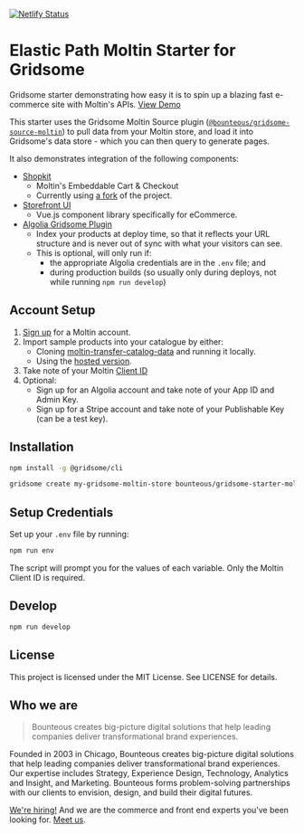 [![Netlify Status](https://api.netlify.com/api/v1/badges/66908f59-e833-40dd-af24-56634c2c2840/deploy-status)](https://app.netlify.com/sites/gridsome-moltin-starter/deploys)

# Elastic Path Moltin Starter for Gridsome

Gridsome starter demonstrating how easy it is to spin up a blazing fast e-commerce site with Moltin's APIs. [View Demo](https://gridsome-moltin-starter.netlify.com)

This starter uses the Gridsome Moltin Source plugin ([`@bounteous/gridsome-source-moltin`](https://github.com/Bounteous-Inc/gridsome-source-plugin)) to pull data from your Moltin store, and load it into Gridsome's data store - which you can then query to generate pages.

It also demonstrates integration of the following components:

* [Shopkit](https://www.moltin.com/commerce-solutions/embeddable-cart)
  * Moltin's Embeddable Cart & Checkout
  * Currently using [a fork](https://github.com/Bounteous-Inc/shopkit) of the project.
* [Storefront UI](https://www.storefrontui.io)
  * Vue.js component library specifically for eCommerce.
* [Algolia Gridsome Plugin](https://gridsome.org/plugins/gridsome-plugin-algolia)
  * Index your products at deploy time, so that it reflects your URL structure and is never out of sync with what your visitors can see.
  * This is optional, will only run if:
    * the appropriate Algolia credentials are in the `.env` file; and
    * during production builds (so usually only during deploys, not while running `npm run develop`)

## Account Setup

1. [Sign up](https://dashboard.moltin.com/signup) for a Moltin account.
2. Import sample products into your catalogue by either:
   * Cloning [moltin-transfer-catalog-data](https://github.com/moltin/moltin-transfer-catalog-data) and running it locally.
   * Using the [hosted version](https://transfer-catalog-data.herokuapp.com/).
3. Take note of your Moltin [Client ID](https://dashboard.moltin.com/app)
4. Optional:
   * Sign up for an Algolia account and take note of your App ID and Admin Key.
   * Sign up for a Stripe account and take note of your Publishable Key (can be a test key).

## Installation

```bash
npm install -g @gridsome/cli

gridsome create my-gridsome-moltin-store bounteous/gridsome-starter-moltin
```

## Setup Credentials

Set up your `.env` file by running:

```bash
npm run env
```

The script will prompt you for the values of each variable. Only the Moltin Client ID is required.

## Develop

```bash
npm run develop
```

## License

This project is licensed under the MIT License. See LICENSE for details.

## Who we are

> Bounteous creates big-picture digital solutions that help leading companies deliver transformational brand experiences.

Founded in 2003 in Chicago, Bounteous creates big-picture digital solutions that help leading companies deliver transformational brand experiences. Our expertise includes Strategy, Experience Design, Technology, Analytics and Insight, and Marketing. Bounteous forms problem-solving partnerships with our clients to envision, design, and build their digital futures.

[We're hiring!](https://www.bounteous.com/careers/) And we are the commerce and front end experts you've been looking for. [Meet us](https://www.bounteous.com/).
